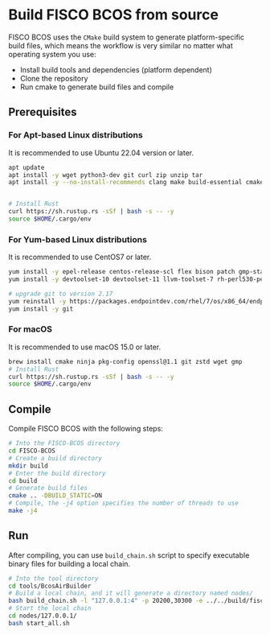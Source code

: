 # Build FISCO BCOS from source

FISCO BCOS uses the `CMake` build system to generate platform-specific build files, which means the
workflow is very similar no matter what operating system you use:

- Install build tools and dependencies (platform dependent)
- Clone the repository
- Run cmake to generate build files and compile

## Prerequisites

### For Apt-based Linux distributions

It is recommended to use Ubuntu 22.04 version or later.

```bash
apt update
apt install -y wget python3-dev git curl zip unzip tar
apt install -y --no-install-recommends clang make build-essential cmake libssl-dev zlib1g-dev ca-certificates libgmp-dev flex bison patch libzstd-dev ninja-build pkg-config autoconf


# Install Rust
curl https://sh.rustup.rs -sSf | bash -s -- -y
source $HOME/.cargo/env
```

### For Yum-based Linux distributions

It is recommended to use CentOS7 or later.

```bash
yum install -y epel-release centos-release-scl flex bison patch gmp-static
yum install -y devtoolset-10 devtoolset-11 llvm-toolset-7 rh-perl530-perl cmake3 zlib-devel ccache lcov python-devel python3-devel

# upgrade git to version 2.17
yum reinstall -y https://packages.endpointdev.com/rhel/7/os/x86_64/endpoint-repo.x86_64.rpm
yum install -y git
```

### For macOS

It is recommended to use macOS 15.0 or later.

```bash
brew install cmake ninja pkg-config openssl@1.1 git zstd wget gmp
# Install Rust
curl https://sh.rustup.rs -sSf | bash -s -- -y
source $HOME/.cargo/env
```

## Compile

Compile FISCO BCOS with the following steps:

```bash
# Into the FISCO-BCOS directory
cd FISCO-BCOS
# Create a build directory
mkdir build
# Enter the build directory
cd build
# Generate build files
cmake .. -DBUILD_STATIC=ON
# Compile, the -j4 option specifies the number of threads to use
make -j4
```

## Run

After compiling, you can use `build_chain.sh` script to specify executable binary files for building a local chain.

```bash
# Into the tool directory
cd tools/BcosAirBuilder
# Build a local chain, and it will generate a directory named nodes/
bash build_chain.sh -l "127.0.0.1:4" -p 20200,30300 -e ../../build/fisco-bcos-air/fisco-bcos
# Start the local chain
cd nodes/127.0.0.1/
bash start_all.sh
```
